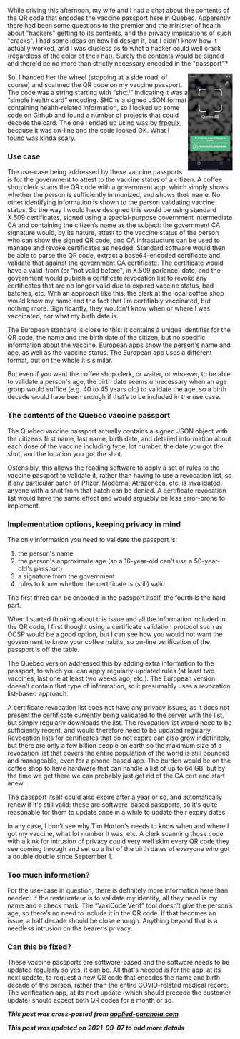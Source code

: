 While driving this afternoon, my wife and I had a chat about the contents of the QR code that encodes the vaccine passport here in Quebec. Apparently there had been some questions to the premier and the minister of health about "hackers" getting to its contents, and the privacy implications of such "cracks". I had some ideas on how I’d design it, but I didn’t know how it actually worked, and I was clueless as to what a hacker could well crack (regardless of the color of their hat). Surely the contents would be signed and there'd be no more than strictly necessary encoded in the "passport"?

<!--more-->

<img src="/assets/2021/09/IMG_9C01CED190C6-1.JPEG" width="100px" align="right" alt="" />

So, I handed her the wheel (stopping at a side road, of course) and scanned the QR code on my vaccine passport. The code was a string starting with “shc:/“ indicating it was a “simple health card” encoding. SHC is a signed JSON format containing health-related information, so I looked up some code on Github and found a number of projects that could decode the card. The one I ended up using was by [frpoulx](https://github.com/fproulx/shc-covid19-decoder), because it was on-line and the code looked OK. What I found was kinda scary.

### Use case

The use-case being addressed by these vaccine passports is for the government to attest to the vaccine status of a citizen. A coffee shop clerk scans the QR code with a government app, which simply shows whether the person is sufficiently immunized, and shows their name. No other identifying information is shown to the person validating vaccine status. So the way I would have designed this would be using standard X.509 certificates, signed using a special-purpose government intermediate CA and containing the citizen’s name as the subject: the government CA signature would, by its nature, attest to the vaccine status of the person who can show the signed QR code, and CA infrastucture can be used to manage and revoke certificates as needed. Standard software would then be able to parse the QR code, extract a base64-encoded certificate and validate that against the government CA certificate. The certificate would have a valid-from (or "not valid before", in X.509 parlance) date, and the government would publish a certificate revocation list to revoke any certificates that are no longer valid due to expired vaccine status, bad batches, etc. With an approach like this, the clerk at the local coffee shop would know my name and the fact that I’m certifiably vaccinated, but nothing more. Significantly, they wouldn’t know when or where I was vaccinated, nor what my birth date is.

The European standard is close to this: it contains a unique identifier for the QR code, the name and the birth date of the citizen, but no specific information about the vaccine. European apps show the person's name and age, as well as the vaccine status. The European app uses a different format, but on the whole it's similar.

But even if you want the coffee shop clerk, or waiter, or whoever, to be able to validate a person's age, the birth date seems unnecessary when an age group would suffice (e.g. 40 to 45 years old) to validate the age, so a birth decade would have been enough if that’s to be included in the use case.

### The contents of the Quebec vaccine passport

The Quebec vaccine passport actually contains a signed JSON object with the citizen’s first name, last name, birth date, and detailed information about each dose of the vaccine including type, lot number, the date you got the shot, and the location you got the shot.

Ostensibly, this allows the reading software to apply a set of rules to the vaccine passport to validate it, rather than having to use a revocation list, so if any particular batch of Pfizer, Moderna, Atrazeneca, etc. is invalidated, anyone with a shot from that batch can be denied. A certificate revocation list would have the same effect and would arguably be less error-prone to implement.

### Implementation options, keeping privacy in mind

The only information you need to validate the passport is:

1. the person's name
2. the person's approximate age (so a 16-year-old can't use a 50-year-old's passport)
3. a signature from the government
4. rules to know whether the certificate is (still) valid

The first three can be encoded in the passport itself, the fourth is the hard part.

When I started thinking about this issue and all the information included in the QR code, I first thought using a certificate validation protocol such as OCSP would be a good option, but I can see how you would not want the government to know your coffee habits, so on-line verification of the passport is off the table.

The Quebec version addressed this by adding extra information to the passport, to which you can apply regularly-updated rules (at least two vaccines, last one at least two weeks ago, etc.). The European version doesn't contain that type of information, so it presumably uses a revocation list-based approach.

A certificate revocation list does not have any privacy issues, as it does not present the certificate currently being validated to the server with the list, but simply regularly downloads the list. The revocation list would need to be sufficiently recent, and would therefore need to be updated regularly. Revocation lists for certificates that do not expire can also grow indefinitely, but there are only a few billion people on earth so the maximum size of a revocation list that covers the entire population of the world is still bounded and manageable, even for a phone-based app. The burden would be on the coffee shop to have hardware that can handle a list of up to 64 GB, but by the time we get there we can probably just get rid of the CA cert and start anew.

The passport itself could also expire after a year or so, and automatically renew if it's still valid: these are software-based passports, so it's quite reasonable for them to update once in a while to update their expiry dates.

In any case, I don't see why Tim Horton's needs to know when and where I got my vaccine, what lot number it was, etc. A clerk scanning those code with a kink for intrusion of privacy could very well skim every QR code they see coming through and set up a list of the birth dates of everyone who got a double double since September 1.

### Too much information?

For the use-case in question, there is definitely more information here than needed: if the restaurateur is to validate my identity, all they need is my name and a check mark. The “VaxiCode Verif” tool doesn’t give the person’s age, so there’s no need to include it in the QR code. If that becomes an issue, a half decade should be close enough. Anything beyond that is a needless intrusion on the bearer’s privacy.

### Can this be fixed?

These vaccine passports are software-based and the software needs to be updated regularly so yes, it can be. All that's needed is for the app, at its next update, to request a new QR code that encodes the name and birth decade of the person, rather than the entire COVID-related medical record. The verification app, at its next update (which should precede the customer update) should accept both QR codes for a month or so.

**_This post was cross-posted from [applied-paranoia.com](https://applied-paranoia.com/2021/09/06/vaxicode-tmi.html)_**

**_This post was updated on 2021-09-07 to add more details_**